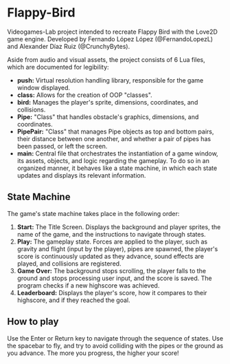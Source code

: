 # Flappy-Bird
Videogames-Lab project intended to recreate Flappy Bird with the Love2D game engine. 
Developed by Fernando López López (@FernandoLopezL) and Alexander Díaz Ruiz (@CrunchyBytes).

Aside from audio and visual assets, the project consists of 6 Lua files, which are documented for legibility:
- **push:** Virtual resolution handling library, responsible for the game window displayed.
- **class:** Allows for the creation of OOP "classes".
- **bird:** Manages the player's sprite, dimensions, coordinates, and collisions.
- **Pipe:** "Class" that handles obstacle's graphics, dimensions, and coordinates.
- **PipePair:** "Class" that manages Pipe objects as top and bottom pairs, their distance between one another, and whether a pair of pipes has been passed, or left the screen.
- **main:** Central file that orchestrates the instantiation of a game window, its assets, objects, and logic regarding the gameplay. To do so in an organized manner, it behaves like a state machine, in which each state updates and displays its relevant information.

## State Machine
The game's state machine takes place in the following order:
1. **Start:** The Title Screen. Displays the background and player sprites, the name of the game, and the instructions to navigate through states.
2. **Play:** The gameplay state. Forces are applied to the player, such as gravity and flight (input by the player), pipes are spawned, the player's score is continuously updated as they advance, sound effects are played, and collisions are registered.
3. **Game Over:** The background stops scrolling, the player falls to the ground and stops processing user input, and the score is saved. The program checks if a new highscore was achieved.
4. **Leaderboard:** Displays the player's score, how it compares to their highscore, and if they reached the goal.

## How to play
Use the Enter or Return key to navigate through the sequence of states. Use the spacebar to fly, and try to avoid colliding with the pipes or the ground as you advance. The more you progress, the higher your score!

